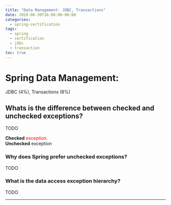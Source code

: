 ```yaml
---
title: "Data Management: JDBC, Transactions"
date: 2020-06-30T16:00:00-00:00
categories:
  - spring-certification
tags:
  - spring
  - certification
  - jdbc
  - transaction
toc: true
---
```


# Spring Data Management: 
JDBC (4%), Transactions (8%)

## Whats is the difference between checked and unchecked exceptions?

TODO

**Checked** <span style="color:red">exception.</span><br>
**Unchecked** exception

### Why does Spring prefer unchecked exceptions?

TODO

### What is the data access exception hierarchy?

TODO

---

